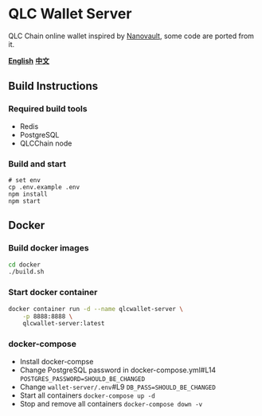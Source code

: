 # QLC Wallet Server

QLC Chain online wallet inspired by [Nanovault](https://nanovault.io/), some code are ported from it.

**[English](README.md)** **[中文](README_CN.md)**

## Build Instructions

### Required build tools

- Redis
- PostgreSQL
- QLCChain node

### Build and start
```
# set env
cp .env.example .env
npm install
npm start
```

## Docker

### Build docker images

```bash
cd docker
./build.sh
```

### Start docker container

```bash
docker container run -d --name qlcwallet-server \
    -p 8888:8888 \
    qlcwallet-server:latest
```

### docker-compose

- Install docker-compse
- Change PostgreSQL password in docker-compose.yml#L14 `POSTGRES_PASSWORD=SHOULD_BE_CHANGED`
- Change `wallet-server/.env`#L9 `DB_PASS=SHOULD_BE_CHANGED`
- Start all containers `docker-compose up -d`
- Stop and remove all containers `docker-compose down -v`